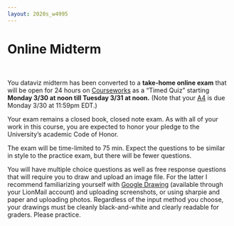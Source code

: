 ```yaml
---
layout: 2020s_w4995
---
```


# Online Midterm
<br>

You dataviz midterm has been converted to a **take-home online exam** that will be open for 24 hours on [Courseworks](https://courseworks2.columbia.edu/courses/99589) as a “Timed Quiz” starting **Monday 3/30 at noon till Tuesday 3/31 at noon.** (Note that your [A4](a4.html) is due Monday 3/30 at 11:59pm EDT.)

Your exam remains a closed book, closed note exam. As with all of your work in this course, you are expected to honor your pledge to the University’s academic Code of Honor.

The exam will be time-limited to 75 min. Expect the questions to be similar in style to the practice exam, but there will be fewer questions.

You will have multiple choice questions as well as free response questions that will require you to draw and upload an image file. For the latter I recommend familiarizing yourself with [Google Drawing](https://docs.google.com/drawings/) (available through your LionMail account) and uploading screenshots, or using sharpie and paper and uploading photos. Regardless of the input method you choose, your drawings must be cleanly black-and-white and clearly readable for graders. Please practice.
